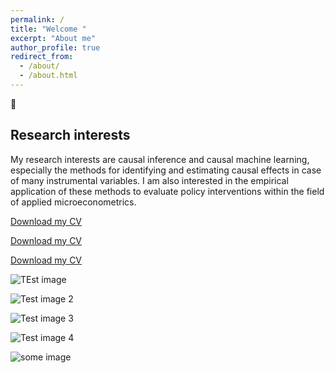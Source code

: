 ```yaml
---
permalink: /
title: "Welcome "
excerpt: "About me"
author_profile: true
redirect_from: 
  - /about/
  - /about.html
---
```


👋 

Research interests
------
My research interests are causal inference and causal machine learning, especially the methods for identifying and estimating causal effects in case of many instrumental variables. I am also interested in the empirical application of these methods to evaluate policy interventions within the field of applied microeconometrics.


[Download my CV](http://nadjavanthoff.github.io/files/CV_Nadja_vantHoff.pdf)

[Download my CV](http://nadjauva.github.io/files/CV_Nadja_vantHoff.pdf)

[Download my CV](http://nadjauva.github.io/nadjavanthoff/files/CV_Nadja_vantHoff.pdf)

![TEst image](/images/foo-bar-identity.jpg)

![Test image 2](site-logo.png)

![Test image 3](/images/mstile-150x150.png)

![Test image 4](images/mstile-150x150.png)

<img src="/images/foo-bar-identity.jpg"
     alt="some image"
     style="float: left; margin-right: 10px;" />